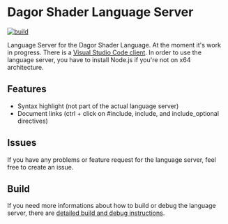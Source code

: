 # Dagor Shader Language Server

[![build](https://github.com/Gaijin-Games-KFT/Dagor-Shader-Language-Server/actions/workflows/build.yml/badge.svg)](https://github.com/Gaijin-Games-KFT/Dagor-Shader-Language-Server/actions/workflows/build.yml)

Language Server for the Dagor Shader Language. At the moment it's work in progress. There is a [Visual Studio Code client](https://github.com/Gaijin-Games-KFT/Dagor-Shader-Language-Support-for-Visual-Studio-Code). In order to use the language server, you have to install Node.js if you're not on x64 architecture.

## Features

-   Syntax highlight (not part of the actual language server)
-   Document links (ctrl + click on #include, include, and include_optional directives)

## Issues

If you have any problems or feature request for the language server, feel free to create an issue.

## Build

If you need more informations about how to build or debug the language server, there are [detailed build and debug instructions](https://github.com/Gaijin-Games-KFT/Dagor-Shader-Language-Server/blob/main/BUILD.md).
